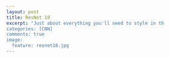 ```yaml
---
layout: post
title: ResNet 18
excerpt: "Just about everything you'll need to style in th
categories: [CNN]
comments: true
image:
  feature: resnet18.jpg
---
```

